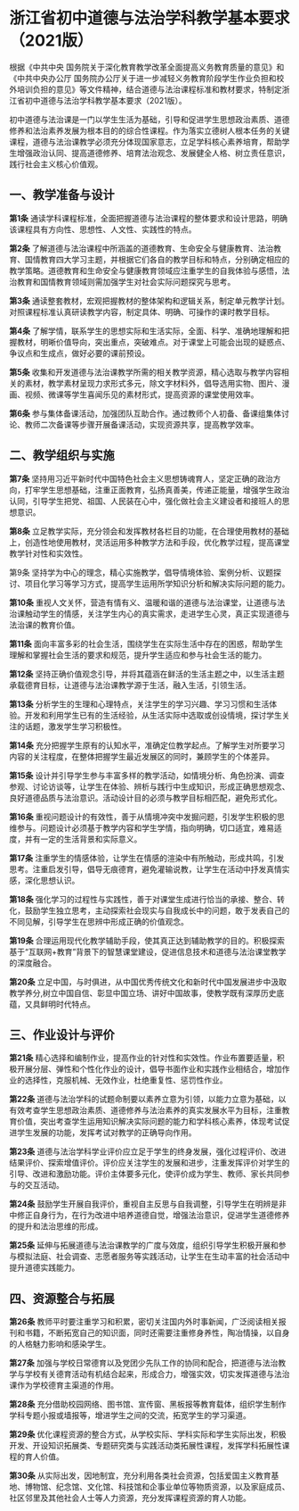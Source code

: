 # 浙江省初中道德与法治学科教学基本要求（2021版）

根据《中共中央 国务院关于深化教育教学改革全面提高义务教育质量的意见》和《中共中央办公厅 国务院办公厅关于进一步减轻义务教育阶段学生作业负担和校外培训负担的意见》等文件精神，结合道德与法治课程标准和教材要求，特制定浙江省初中道德与法治学科教学基本要求（2021版）。

初中道德与法治课是一门以学生生活为基础，引导和促进学生思想政治素质、道德修养和法治素养发展为根本目的的综合性课程。作为落实立德树人根本任务的关键课程，道德与法治课教学必须充分体现国家意志，立足学科核心素养培育，帮助学生增强政治认同、提高道德修养、培育法治观念、发展健全人格、树立责任意识，践行社会主义核心价值观。

## 一、教学准备与设计

**第1条**  通读学科课程标准，全面把握道德与法治课程的整体要求和设计思路，明确该课程具有方向性、思想性、人文性、实践性的特点。

**第2条**  了解道德与法治课程中所涵盖的道德教育、生命安全与健康教育、法治教育、国情教育四大学习主题，并根据它们各自的教学目标和特点，分别确定相应的教学策略。道德教育和生命安全与健康教育领域应注重学生的自我体验与感悟，法治教育和国情教育领域则需加强学生对社会实际问题探究与思考。

**第3条**  通读整套教材，宏观把握教材的整体架构和逻辑关系，制定单元教学计划。对照课程标准认真研读教学内容，制定具体、明确、可操作的课时教学目标。

**第4条**  了解学情，联系学生的思想实际和生活实际，全面、科学、准确地理解和把握教材，明晰价值导向，突出重点，突破难点。对于课堂上可能会出现的疑惑点、争议点和生成点，做好必要的课前预设。

**第5条**  收集和开发道德与法治课教学所需的相关教学资源，精心选取与教学内容相关的素材，教学素材呈现力求形式多元，除文字材料外，倡导选用实物、图片、漫画、视频、微课等学生喜闻乐见的素材形式，提高资源的课堂使用效率。

**第6条**  参与集体备课活动，加强团队互助合作。通过教师个人初备、备课组集体讨论、教师二次备课等步骤开展备课活动，实现资源共享，提高教学效率。

## 二、教学组织与实施

**第7条**  坚持用习近平新时代中国特色社会主义思想铸魂育人，坚定正确的政治方向，打牢学生思想基础，注重正面教育，弘扬真善美，传递正能量，增强学生政治认同，引导学生把党、祖国、人民装在心中，强化做社会主义建设者和接班人的思想意识。

**第8条**  立足教学实际，充分领会和发挥教材各栏目的功能，在合理使用教材的基础上，创造性地使用教材，灵活运用多种教学方法和手段，优化教学过程，提高课堂教学针对性和实效性。

 第9条  坚持学为中心的理念，精心实施教学，倡导情境体验、案例分析、议题探讨、项目化学习等学习方式，提高学生运用所学知识分析和解决实际问题的能力。

**第10条**  重视人文关怀，营造有情有义、温暖和谐的道德与法治课堂，让道德与法治课触动学生的情感，关注学生内心的真实需求，走进学生心灵，真正实现道德与法治课的教育价值。

**第11条**  面向丰富多彩的社会生活，围绕学生在实际生活中存在的困惑，帮助学生理解和掌握社会生活的要求和规范，提升学生适应和参与社会生活的能力。

**第12条**  坚持正确价值观念引导，并将其蕴涵在鲜活的生活主题之中，以生活主题承载德育目标，让道德与法治课教学源于生活，融入生活，引领生活。

**第13条**  分析学生的生理和心理特点，关注学生的学习兴趣、学习习惯和生活体验。开发和利用学生已有的生活经验，从生活实际中选取或创设情境，探讨学生关注的话题，激发学生学习积极性。

**第14条**  充分把握学生原有的认知水平，准确定位教学起点。了解学生对所要学习内容的关注程度，在整体把握学生最近发展区的同时，兼顾学生的个体差异。

**第15条**  设计并引导学生参与丰富多样的教学活动，如情境分析、角色扮演、调查参观、讨论访谈等，让学生在体验、辨析与践行中生成知识，形成正确思想观念、良好道德品质与法治意识。活动设计目的必须与教学目标相匹配，避免形式化。

**第16条**  重视问题设计的有效性，善于从情境冲突中发掘问题，引发学生积极的思维参与。问题设计必须基于教学内容和学生学情，指向明确，切口适宜，难易适度，并有一定的生活背景和实际意义。

**第17条**  注重学生的情感体验，让学生在情感的渲染中有所触动，形成共鸣，引发思考。注重启发引导，倡导无痕德育，避免灌输说教，让学生在活动中抒发真情实感，深化思想认识。

**第18条**  强化学习的过程性与实践性，善于对课堂生成进行恰当的承接、整合、转化，鼓励学生独立思考，主动探索社会现实与自我成长中的问题，敢于发表自己的不同见解，引导学生在思辨中形成正确的价值观念。

**第19条**  合理运用现代化教学辅助手段，使其真正达到辅助教学的目的。积极探索基于“互联网+教育”背景下的智慧课堂建设，促进信息技术和道德与法治课堂教学的深度融合。 

**第20条**  立足中国，与时俱进，从中国优秀传统文化和新时代中国发展进步中汲取教学养分,树立中国自信、彰显中国立场、讲好中国故事，使教学既有深厚历史底蕴，又具鲜明时代特点。 

## 三、作业设计与评价

**第21条**  精心选择和编制作业，提高作业的针对性和实效性。作业布置要适量，积极开展分层、弹性和个性化作业的设计，倡导书面作业和实践作业相结合，增加作业的选择性，克服机械、无效作业，杜绝重复性、惩罚性作业。

**第22条**  道德与法治学科的试题命制要以素养立意为引领，以能力立意为基础，以有效考查学生思想政治素质、道德修养与法治素养的真实发展水平为目标，注重教育价值，突出考查学生运用知识解决实际问题的能力和学科核心素养，体现考试促进学生发展的功能，发挥考试对教学的正确导向作用。

**第23条**  道德与法治学科学业评价应立足于学生的终身发展，强化过程评价、改进结果评价、探索增值评价。评价应关注学生的发展和进步，注重发挥评价对学生的引导、改进和激励功能。评价主体要多元化，使评价成为学生、教师、家长共同参与的交互活动。

**第24条**  鼓励学生开展自我评价，重视自主反思与自我调整，引导学生在明辨是非中修正自身行为，在行为改进中培养道德自觉，增强法治意识，促进学生道德修养的提升和法治思维的形成。

**第25条**  延伸与拓展道德与法治课教学的广度与效度，组织引导学生积极开展和参与模拟法庭、社会调查、志愿者服务等实践活动，让学生在生动丰富的社会活动中提升道德实践能力。

## 四、资源整合与拓展

**第26条**  教师平时要注重学习和积累，密切关注国内外时事新闻，广泛阅读相关报刊和书籍，不断拓宽自己的知识面，同时还需要注重修身养性，陶冶情操，以自身的人格魅力影响和感染学生。

**第27条**  加强与学校日常德育以及党团少先队工作的协同和配合，把道德与法治教学与学校有关德育活动有机结合起来，形成合力，增强实效，切实发挥道德与法治课作为学校德育主渠道的作用。

**第28条**  充分借助校园网络、图书馆、宣传窗、黑板报等教育载体，组织学生制作学科专题小报或墙报等，增进学生之间的交流，拓宽学生的学习渠道。

**第29条**  优化课程资源的整合方式，从学校实际、学科实际和学生实际出发，积极开发、开设知识拓展类、专题研究类与实践活动类拓展性课程，发挥学科拓展性课程的育人价值。

**第30条**  从实际出发，因地制宜，充分利用各类社会资源，包括爱国主义教育基地、博物馆、纪念馆、文化馆、科技馆和企事业单位等物质资源，以及家庭成员、社区邻里及其他社会人士等人力资源，充分发挥课程资源的育人功能。